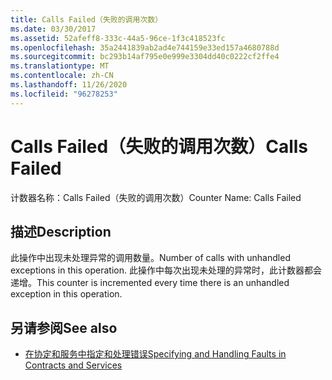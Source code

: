 ```yaml
---
title: Calls Failed（失败的调用次数）
ms.date: 03/30/2017
ms.assetid: 52afeff8-333c-44a5-96ce-1f3c418523fc
ms.openlocfilehash: 35a2441839ab2ad4e744159e33ed157a4680788d
ms.sourcegitcommit: bc293b14af795e0e999e3304dd40c0222cf2ffe4
ms.translationtype: MT
ms.contentlocale: zh-CN
ms.lasthandoff: 11/26/2020
ms.locfileid: "96278253"
---
```

# <a name="calls-failed"></a><span data-ttu-id="e9df9-102">Calls Failed（失败的调用次数）</span><span class="sxs-lookup"><span data-stu-id="e9df9-102">Calls Failed</span></span>

<span data-ttu-id="e9df9-103">计数器名称：Calls Failed（失败的调用次数）</span><span class="sxs-lookup"><span data-stu-id="e9df9-103">Counter Name: Calls Failed</span></span>  
  
## <a name="description"></a><span data-ttu-id="e9df9-104">描述</span><span class="sxs-lookup"><span data-stu-id="e9df9-104">Description</span></span>  

 <span data-ttu-id="e9df9-105">此操作中出现未处理异常的调用数量。</span><span class="sxs-lookup"><span data-stu-id="e9df9-105">Number of calls with unhandled exceptions in this operation.</span></span> <span data-ttu-id="e9df9-106">此操作中每次出现未处理的异常时，此计数器都会递增。</span><span class="sxs-lookup"><span data-stu-id="e9df9-106">This counter is incremented every time there is an unhandled exception in this operation.</span></span>  
  
## <a name="see-also"></a><span data-ttu-id="e9df9-107">另请参阅</span><span class="sxs-lookup"><span data-stu-id="e9df9-107">See also</span></span>

- [<span data-ttu-id="e9df9-108">在协定和服务中指定和处理错误</span><span class="sxs-lookup"><span data-stu-id="e9df9-108">Specifying and Handling Faults in Contracts and Services</span></span>](../../specifying-and-handling-faults-in-contracts-and-services.md)
